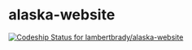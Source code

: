 # alaska-website
[ ![Codeship Status for lambertbrady/alaska-website](https://app.codeship.com/projects/380facb0-ab95-0134-692f-2656ee888b62/status?branch=dev)](https://app.codeship.com/projects/192318)
